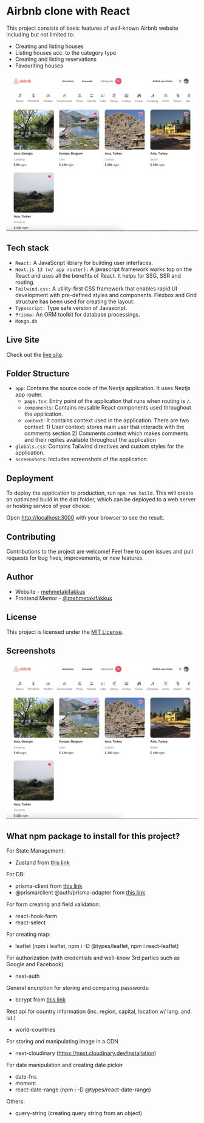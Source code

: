 # Airbnb clone with React
This project consists of basic features of well-known Airbnb website including but not limited to:
- Creating and listing houses
- Listing houses acc. to the category type
- Creating and listing reservations
- Favouriting houses
  
![desktop-main-image](/screenshots/desktop-main.png)

## Tech stack
- `React:` A JavaScript library for building user interfaces.
- `Next.js 13 (w/ app router):` A javascript framework works top on the React and uses all the benefits of React. It helps for SSG, SSR and routing.
- `Tailwind.css:` A utility-first CSS framework that enables rapid UI development with pre-defined styles and components. Flexbox and Grid structure has been used for creating the layout.
- `Typescript:` Type safe version of Javascript.
- `Prisma:` An ORM toolkit for database processings.
- `Mongo.db`

## Live Site

Check out the [live site](https://rock-paper-scissors-six-eta.vercel.app/).

## Folder Structure

- `app`: Contains the source code of the Nextjs application. It uses Nextjs app router.
  - `page.tsx`: Entry point of the application that runs when routing is `/`.
  - `components`: Contains reusable React components used throughout the application.
  - `context`: It contains context used in the application. There are two context: 1) User context: stores main user that interacts with the comments section 2) Comments context which makes comments and their replies available throughout the application
- `globals.css`: Contains Tailwind directives and custom styles for the application.
- `screenshots`: Includes screenshots of the application.
## Deployment

To deploy the application to production, run `npm run build`. This will create an optimized build in the dist folder, which can be deployed to a web server or hosting service of your choice.

Open [http://localhost:3000](http://localhost:3000) with your browser to see the result.

## Contributing

Contributions to the project are welcome! Feel free to open issues and pull requests for bug fixes, improvements, or new features.

## Author

- Website - [mehmetakifakkus](https://mehmetakifakkus.github.io)
- Frontend Mentor - [@mehmetakifakkus](https://www.frontendmentor.io/profile/mehmetakifakkus)
## License

This project is licensed under the [MIT License](LICENSE).


## Screenshots
![desktop-main-image](/screenshots/desktop-main.png)

## What npm package to install for this project?

For State Management:
- Zustand from [this link](https://github.com/pmndrs/zustand)

For DB: 
- prisma-client from [this link](https://www.prisma.io/docs/concepts/components/prisma-client)
- @prisma/client @auth/prisma-adapter from [this link](https://authjs.dev/reference/adapter/prisma)
  
For form creating and field  validation:
- react-hook-form
- react-select

For creating map:
- leaflet (npm i leaflet, npm i -D @types/leaflet, npm i react-leaflet)
  
For authorization (with credentials and well-know 3rd parties such as Google and Facebook)
- next-auth 

General encription for storing and comparing passwords:  
- bcrypt from [this link](https://www.npmjs.com/package/bcrypt)

Rest api for country information (inc. region, capital, location w/ lang. and lat.)
- world-countries

For storing and manipulating image in a CDN
- next-cloudinary (https://next.cloudinary.dev/installation)

For date manipulation and creating date picker
- date-fns
- moment
- react-date-range (npm i -D @types/react-date-range)

Others:
- query-string (creating query string from an object)